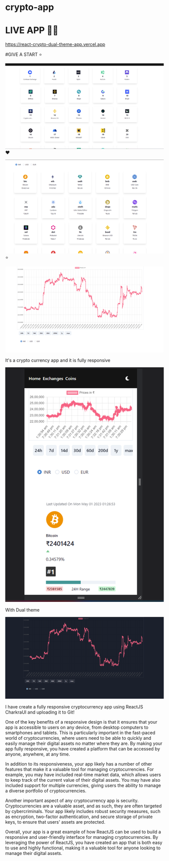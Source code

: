 # crypto-app

# LIVE APP 👍🏻
https://react-crypto-dual-theme-app.vercel.app

#GIVE A START ⭐

![Alt text](img/Screenshot%202023-05-01%20012239.png)❤️

![Alt text](img/Screenshot%202023-05-01%20012247.png)⭐

![Alt text](img/Screenshot%202023-05-01%20012257.png)


It's a crypto currency app and it is fully responsive

 ![Alt text](img/Screenshot%202023-05-01%20012703.png)


 With Dual theme

![Alt text](img/Screenshot%202023-05-01%20012310.png)



 I have create a fully responsive cryptocurrency app using ReactJS CharkraUI and uploading it to Git! 

One of the key benefits of a responsive design is that it ensures that your app is accessible to users on any device, from desktop computers to smartphones and tablets. This is particularly important in the fast-paced world of cryptocurrencies, where users need to be able to quickly and easily manage their digital assets no matter where they are. By making your app fully responsive, you have created a platform that can be accessed by anyone, anywhere, at any time.

In addition to its responsiveness, your app likely has a number of other features that make it a valuable tool for managing cryptocurrencies. For example, you may have included real-time market data, which allows users to keep track of the current value of their digital assets. You may have also included support for multiple currencies, giving users the ability to manage a diverse portfolio of cryptocurrencies.

Another important aspect of any cryptocurrency app is security. Cryptocurrencies are a valuable asset, and as such, they are often targeted by cybercriminals. Your app likely includes robust security measures, such as encryption, two-factor authentication, and secure storage of private keys, to ensure that users' assets are protected.

Overall, your app is a great example of how ReactJS can be used to build a responsive and user-friendly interface for managing cryptocurrencies. By leveraging the power of ReactJS, you have created an app that is both easy to use and highly functional, making it a valuable tool for anyone looking to manage their digital assets.